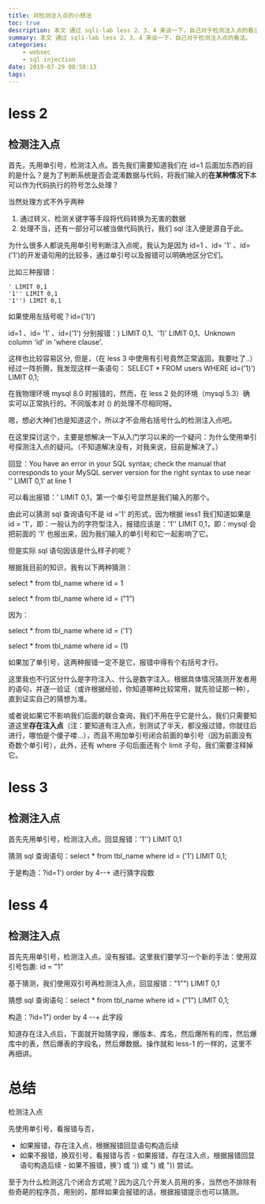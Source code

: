 ```yaml
---
title: 对检测注入点的小想法
toc: true
description: 本文 通过 sqli-lab less 2、3、4 来谈一下，自己对于检测注入点的看法。
summary: 本文 通过 sqli-lab less 2、3、4 来谈一下，自己对于检测注入点的看法。
categories:
    - websec
    - sql injection
date: 2019-07-29 08:58:13
tags:
---
```


# less 2

## 检测注入点

首先，先用单引号，检测注入点。首先我们需要知道我们在 id=1 后面加东西的目的是什么？是为了判断系统是否会混淆数据与代码，将我们输入的**在某种情况下**本可以作为代码执行的符号怎么处理？

当然处理方式不外乎两种

1. 通过转义、检测关键字等手段将代码转换为无害的数据
2. 处理不当，还有一部分可以被当做代码执行，我们 sql 注入便是源自于此。

为什么很多人都说先用单引号判断注入点呢，我认为是因为 id=1 、id= '1' 、id=('1')的开发语句用的比较多，通过单引号以及报错可以明确地区分它们。

比如三种报错：

```
' LIMIT 0,1
'1'' LIMIT 0,1
'1'') LIMIT 0,1
```

如果使用左括号呢？id=('1)')

id=1 、id= '1' 、id=('1') 分别报错：) LIMIT 0,1、'1)' LIMIT 0,1、Unknown column 'id' in 'where clause'.

这样也比较容易区分, 但是，（在 less 3 中使用有引号竟然正常返回，我要吐了..）经过一阵折腾，我发现这样一条语句： SELECT \* FROM users WHERE id=('1)') LIMIT 0,1;

在我物理环境 mysql 8.0 时报错的，然而，在 less 2 处的环境（mysql 5.3）确实可以正常执行的。不同版本对 () 的处理不尽相同呀。

嗯，想必大神们也是知道这个，所以才不会用右括号什么的检测注入点吧。

在这里探讨这个，主要是想解决一下从入门学习以来的一个疑问：为什么使用单引号探测注入点的疑问。（不知道解决没有，对我来说，目前是解决了。）

回显：You have an error in your SQL syntax; check the manual that corresponds to your MySQL server version for the right syntax to use near '' LIMIT 0,1' at line 1

可以看出报错：' LIMIT 0,1，第一个单引号显然是我们输入的那个。

由此可以猜测 sql 查询语句不是 id ='1' 的形式，因为根据 less1 我们知道如果是 id = '1'，即：一般认为的字符型注入，报错应该是：'1'' LIMIT 0,1，即：mysql 会把前面的 '1' 也报出来，因为我们输入的单引号和它一起影响了它。

但是实际 sql 语句因该是什么样子的呢？

根据我目前的知识，我有以下两种猜测：

select \* from tbl_name where id = 1

select \* from tbl_name where id = ("1")

因为：

select \* from tbl_name where id = ('1')

select \* from tbl_name where id = (1)

如果加了单引号，这两种报错一定不是它，报错中得有个右括号才行。

这里我也不行区分什么是字符注入、什么是数字注入。根据具体情况猜测开发者用的语句，并逐一验证（或许根据经验，你知道哪种比较常用，就先验证那一种），直到证实自己的猜想为准。

或者说如果它不影响我们后面的联合查询，我们不用在乎它是什么，我们只需要知道这里**存在注入点**（注：要知道有注入点，别测试了半天，都没报过错，你就往后进行，哪怕是个傻子喽...），而且不用加单引号闭合前面的单引号（因为前面没有奇数个单引号），此外，还有 where 子句后面还有个 limit 子句，我们需要注释掉它。

# less 3

## 检测注入点

首先先用单引号，检测注入点。回显报错：'1'') LIMIT 0,1

猜测 sql 查询语句：select \* from tbl_name where id = ('1') LIMIT 0,1;

于是构造：?id=1') order by 4--+ 进行猜字段数

# less 4

## 检测注入点

首先先用单引号，检测注入点。没有报错。这里我们要学习一个新的手法：使用双引号包裹: id = "1"

基于猜测，我们使用双引号再检测注入点，回显报错："1"") LIMIT 0,1

猜想 sql 查询语句：select \* from tbl_name where id = ("1") LIMIT 0,1;

构造：?id=1") order by 4 --+ 此字段

知道存在注入点后，下面就开始猜字段，爆版本、库名，然后爆所有的库，然后爆库中的表，然后爆表的字段名，然后爆数据。操作就和 less-1 的一样的，这里不再细讲。

# 总结

检测注入点

先使用单引号，看报错与否，

-   如果报错，存在注入点，根据报错回显语句构造后续
-   如果不报错，换双引号，看报错与否 - 如果报错，存在注入点，根据报错回显语句构造后续 - 如果不报错，换') 或 ')) 或 ") 或 ")) 尝试。

至于为什么检测这几个闭合方式呢？因为这几个开发人员用的多，当然也不排除有些奇葩的程序员，用别的，那样如果会报错的话，根据报错提示也可以猜测。
